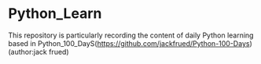 # Python_Learn
This repository is particularly recording the content of daily Python learning based in Python_100_DayS(https://github.com/jackfrued/Python-100-Days)(author:jack frued)
